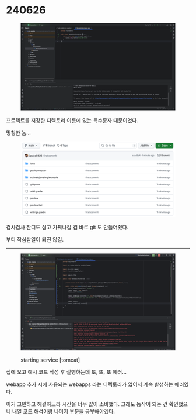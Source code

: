 # 240626

<figure><img src=".gitbook/assets/240626_1.png" alt=""><figcaption></figcaption></figure>

프로젝트를 저장한 디렉토리 이름에 있는 특수문자 때문이었다.

~~멍청한 놈...~~

<figure><img src=".gitbook/assets/240626_2.png" alt=""><figcaption></figcaption></figure>

겸사겸사 잔디도 심고 가꿔나갈 겸 바로 git 도 만들어줬다.

부디 작심삼일이 되진 않길.

***

<figure><img src=".gitbook/assets/240626_3.png" alt=""><figcaption><p>starting service [tomcat]</p></figcaption></figure>

집에 오고 예시 코드 작성 후 실행하는데 또, 또, 또 에러...

webapp 추가 시에 사용되는 webapps 라는 디렉토리가 없어서 계속 발생하는 에러였다.

이거 고민하고 해결하느라 시간을 너무 많이 소비했다. 그래도 동작이 되는 건 확인했으니 내일 코드 해석이랑 나머지 부분들 공부해야겠다.

